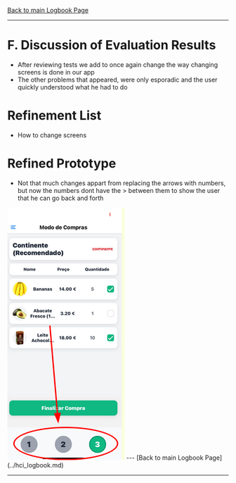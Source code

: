 [Back to main Logbook Page](../hci_logbook.md)

---

# F. Discussion of Evaluation Results
- After reviewing tests we add to once again change the way changing screens is done in our app
- The other problems that appeared, were only esporadic and the user quickly understood what he had to do
# Refinement List
- How to change screens
# Refined Prototype
- Not that much changes appart from replacing the arrows with numbers, but now the numbers dont have the > between them to show the user that he can go back and forth

<img src ="refined.png">
---
[Back to main Logbook Page](../hci_logbook.md)

---